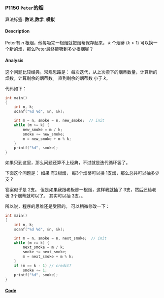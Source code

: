 ### P1150 `Peter`的烟

算法标签: **数论,数学**, **模拟**


#### Description

Peter有 $n$ 根烟，他每吸完一根烟就把烟蒂保存起来，
$k$ 个烟蒂 ($k > 1$) 可以换一个新的烟，那么Peter最终能吸到多少根烟呢？

#### Analysis

这个问题比较经典。常规思路是： 每次迭代，从上次攒下的烟蒂数量，计算新的 烟数，计算剩余的烟蒂数。 直到剩余的烟蒂数 小于 $k$。

代码如下：

```cpp
int main()
{
    int n, k;
    scanf("%d %d", &n, &k);

    int m = n, smoke = n, new_smoke;  // init
    while (m >= k) {
        new_smoke = m / k;
        smoke += new_smoke;
        m = new_smoke + m % k;
    }
    printf("%d", smoke);
}
```

如果只到这里，那么问题还算不上经典，不过就是迭代循环罢了。

下面这个问题是： 如果 有2根烟， 每3个烟蒂可以换 1支烟，那么总共可以抽多少支？

答案似乎是 2支。 但是如果我跟老板赊一根烟，这样我就抽了 3支，然后还给老板 3个烟蒂就可以了。 其实可以抽 3支。。

所以说，程序的思维还是受限的。 可以稍微修改一下：

```cpp
int main()
{
    int n, k;
    scanf("%d %d", &n, &k);

    int m = n, smoke = n, next_smoke;  // init
    while (m >= k) {
        next_smoke = m / k;
        smoke += next_smoke;
        m = next_smoke + m % k;
    }
    if (m == k - 1) // credit?
        smoke += 1;
    printf("%d", smoke);
}
```

#### [Code](../cpp/p1150.cpp)
